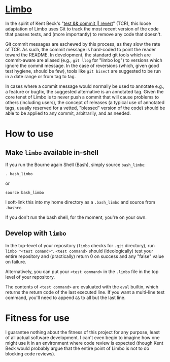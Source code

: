 # [Limbo](https://medium.com/@kentbeck_7670/limbo-scaling-software-collaboration-afd4f00db4b)

In the spirit of Kent Beck's "[test && commit || revert](https://medium.com/@kentbeck_7670/test-commit-revert-870bbd756864)" (TCR), this loose adaptation of Limbo uses Git to track the most recent version of the code that passes tests, and (more importantly) to remove any code that doesn't.

Git commit messages are eschewed by this process, as they slow the rate of TCR. As such, the commit message is hard-coded to point the reader toward the README. In development, the standard git tools which are commit-aware are aliased (e.g., `git llog` for "limbo log") to versions which ignore the commit message. In the case of reversions (which, given good test hygiene, should be few), tools like `git bisect` are suggested to be run in a date range or from tag to tag.

In cases where a commit message would normally be used to annotate e.g., a feature or bugfix, the suggested alternative is an annotated tag. Given the core tenet of Limbo is to never push a commit that will cause problems to others (including users), the concept of releases (a typical use of annotated tags, usually reserved for a vetted, "blessed" version of the code) should be able to be applied to any commit, arbitrarily, and as needed.

# How to use
## Make `limbo` available in-shell
If you run the Bourne again Shell (Bash), simply source `bash_limbo`:

    . bash_limbo
    
or

    source bash_limbo

I soft-link this into my home directory as a `.bash_limbo` and source from `.bashrc`.

If you don't run the bash shell, for the moment, you're on your own.

## Develop with `limbo`
In the top-level of your repository (`limbo` checks for `.git` directory), run `limbo "<test comand>"`. `<test command>` should (ideologically) test your entire repository and (practically) return 0 on success and any "false" value on failure.

Alternatively, you can put your `<test command>` in the `.limbo` file in the top level of your repository.

The contents of `<test command>` are evaluated with the `eval` builtin, which returns the return code of the last executed line. If you want a multi-line test command, you'll need to append `&&` to all but the last line.

# Fitness for use
I guarantee nothing about the fitness of this project for any purpose, least of all actual software development. I can't even begin to imagine how one might use it in an environment where code review is expected (though Kent Beck would probably argue that the entire point of Limbo is not to do blocking code reviews).
